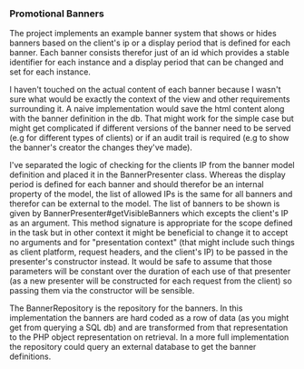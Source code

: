 ### Promotional Banners ###

The project implements an example banner system that shows or hides banners based on the client's ip or a display period
that is defined for each banner. Each banner consists therefor just of an id which provides a stable identifier for 
each instance and a display period that can be changed and set for each instance. 
  
I haven't touched on the actual content of each banner because I wasn't sure what would be exactly the context of the 
view and other requirements surrounding it. A naive implementation would save the html content along with the banner 
definition in the db. That might work for the simple case but might get complicated if different versions of the banner 
need to be served (e.g for different types of clients) or if an audit trail is required (e.g to show the banner's creator 
the changes they've made).

I've separated the logic of checking for the clients IP from the banner model definition and placed it in the BannerPresenter 
class. Whereas the display period is defined for each banner and should therefor be an internal property of the model, 
the list of allowed IPs is the same for all banners and therefor can be external to the model. The list of banners to be shown
is given by BannerPresenter#getVisibleBanners which excepts the client's IP as an argument. This method signature is 
appropriate for the scope defined in the task but in other context it might be beneficial to change it to accept no arguments
and for "presentation context" (that might include such things as client platform, request headers, and the client's IP) 
to be passed in the presenter's constructor instead. It would be safe to assume that those parameters will be 
constant over the duration of each use of that presenter (as a new presenter will be constructed for each request from 
the client) so passing them via the constructor will be sensible.

The BannerRepository is the repository for the banners. In this implementation the banners are hard coded as a row of data
(as you might get from querying a SQL db) and are transformed from that representation to the PHP object representation on retrieval.
In a more full implementation the repository could query an external database to get the banner definitions.  
 